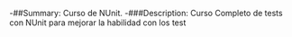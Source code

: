 -##Summary: Curso de NUnit.
-###Description: Curso Completo de tests con NUnit para mejorar la habilidad con los test
